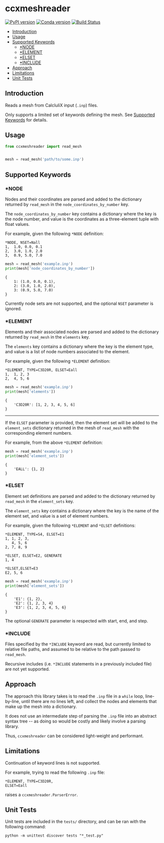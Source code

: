 # ccxmeshreader

[![PyPI version](https://badge.fury.io/py/ccxmeshreader.svg)](https://badge.fury.io/py/ccxmeshreader)
[![Conda version](https://anaconda.org/gbroques/ccxmeshreader/badges/version.svg)](https://anaconda.org/gbroques/ccxmeshreader)
[![Build Status](https://travis-ci.org/gbroques/ccxmeshreader.svg?branch=master)](https://travis-ci.org/gbroques/ccxmeshreader)

* [Introduction](#introduction)
* [Usage](#usage)
* [Supported Keywords](#supported-keywords)
    * [*NODE](#node)
    * [*ELEMENT](#element)
    * [*ELSET](#elset)
    * [*INCLUDE](#include)
* [Approach](#approach)
* [Limitations](#limitations)
* [Unit Tests](#unit-tests)

## Introduction
Reads a mesh from CalcluliX input (`.inp`) files.

Only supports a limited set of keywords defining the mesh. See [Supported Keywords](#supported-keywords) for details.

## Usage
```python
from ccxmeshreader import read_mesh


mesh = read_mesh('path/to/some.inp')
```

## Supported Keywords

### *NODE
Nodes and their coordinates are parsed and added to the dictionary returned by `read_mesh` in the `node_coordinates_by_number` key.

The `node_coordinates_by_number` key contains a dictionary where the key is the node number, and value is the coordinates as a three-element tuple with float values.

For example, given the following `*NODE` definition:
```
*NODE, NSET=Nall
1,  1.0, 0.0, 0.1
2,  3.0, 1.0, 2.0
3,  0.9, 5.0, 7.0
```
```python
mesh = read_mesh('example.inp')
print(mesh['node_coordinates_by_number'])
```
```
{
    1: (1.0, 0.0, 0.1),
    2: (3.0, 1.0, 2.0),
    3: (0.9, 5.0, 7.0)
}
```

Currently node sets are not supported, and the optional `NSET` parameter is ignored.

### *ELEMENT
Elements and their associated nodes are parsed and added to the dictionary returned by `read_mesh` in the `elements` key.

The `elements` key contains a dictionary where the key is the element type, and value is a list of node numbers associated to the element.

For example, given the following `*ELEMENT` definition:
```
*ELEMENT, TYPE=C3D20R, ELSET=Eall
1,  1, 2, 3
2,  4, 5, 6
```
```python
mesh = read_mesh('example.inp')
print(mesh['elements'])
```
```
{
    'C3D20R': [1, 2, 3, 4, 5, 6]
}
```

---

If the `ELSET` parameter is provided, then the element set will be added to the `element_sets` dictionary returned in the mesh of `read_mesh` with the corresponding element numbers.

For example, from the above `*ELEMENT` definition:
```python
mesh = read_mesh('example.inp')
print(mesh['element_sets'])
```
```
{
    'EALL': {1, 2}
}
```

### *ELSET
Element set definitions are parsed and added to the dictionary returned by `read_mesh` in the `element_sets` key.

The `element_sets` key contains a dictionary where the key is the name of the element set, and value is a set of element numbers.

For example, given the following `*ELEMENT` and `*ELSET` definitions:
```
*ELEMENT, TYPE=S4, ELSET=E1
1, 1, 2, 3,
   4, 5, 6
2, 7, 8, 9

*ELSET, ELSET=E2, GENERATE
1, 4

*ELSET,ELSET=E3
E2, 5, 6
```
```python
mesh = read_mesh('example.inp')
print(mesh['element_sets'])
```
```
{
    'E1': {1, 2},
    'E2': {1, 2, 3, 4}
    'E3': {1, 2, 3, 4, 5, 6}
}
```
The optional `GENERATE` parameter is respected with start, end, and step.

### *INCLUDE
Files specified by the `*INCLUDE` keyword are read, but currently limited to relative file paths, and assumed to be relative to the path passed to `read_mesh`.

Recursive includes (i.e. `*INCLUDE` statements in a previously included file) are not yet supported.

## Approach
The approach this library takes is to read the `.inp` file in a `while` loop, line-by-line, until there are no lines left, and collect the nodes and elements that make up the mesh into a dictionary.

It does not use an intermediate step of parsing the `.inp` file into an abstract syntax tree -- as doing so would be costly and likely involve a parsing library.

Thus, `ccxmeshreader` can be considered light-weight and performant.

## Limitations
Continuation of keyword lines is not supported.

For example, trying to read the following `.inp` file:

```
*ELEMENT, TYPE=C3D20R,
ELSET=Eall
```

raises a `ccxmeshreader.ParserError`.

## Unit Tests
Unit tests are included in the `tests/` directory, and can be ran with the following command:

    python -m unittest discover tests "*_test.py"
